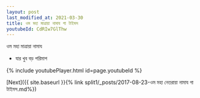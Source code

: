 ```yaml
---
layout: post
last_modified_at: 2021-03-30
title: ওম মহা মাত্রায়া নামায গা টাইমস
youtubeId: CdRIw7GlThw
---
```

 
 
 ওম মহা মাত্রায়া নামায  
 
 -  যার খুব বড় পরিমাপ 
 
  
 
  
 
 
 
 
 
 


{% include youtubePlayer.html id=page.youtubeId %}
 
[Next]({{ site.baseurl }}{% link  split1/_posts/2017-08-23-ওম মহা নেতরায়া নামায গা টাইমস.md%})
 
